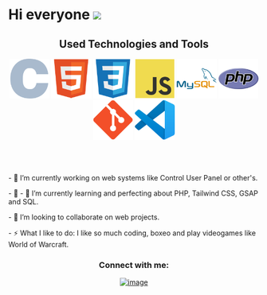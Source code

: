 <h1 align="left">Hi everyone <img src="https://media.giphy.com/media/hvRJCLFzcasrR4ia7z/giphy.gif" width="35"></h1>

<div align="center">
    <h2 align="center">Used Technologies and Tools</h2>
    <div align="center">
        <img src="https://github.com/devicons/devicon/blob/master/icons/c/c-original.svg" alt="C" width="80">
        <!--<img src="https://github.com/devicons/devicon/blob/master/icons/java/java-original.svg" alt="Java" width="80">-->
        <img src="https://github.com/devicons/devicon/blob/master/icons/html5/html5-original.svg" alt="HTML" width="80">
        <img src="https://github.com/devicons/devicon/blob/master/icons/css3/css3-original.svg" alt="CSS" width="80">
        <img src="https://github.com/devicons/devicon/blob/master/icons/javascript/javascript-original.svg" alt="JavaScript" width="80">
        <img src="https://github.com/devicons/devicon/blob/master/icons/mysql/mysql-original-wordmark.svg" alt="MySQL" width="80">
        <img src="https://github.com/devicons/devicon/blob/master/icons/php/php-original.svg" alt="PHP" width="80">
        <!--<img src="https://github.com/devicons/devicon/blob/master/icons/react/react-original.svg" alt="React" width="80">-->
        <!--<img src="https://github.com/devicons/devicon/blob/master/icons/python/python-original.svg" alt="Python" width="80">-->
        <img src="https://github.com/devicons/devicon/blob/master/icons/git/git-original.svg" alt="Git" width="80">
        <img src="https://github.com/devicons/devicon/blob/master/icons/vscode/vscode-original.svg" alt="VsCode" width="80">
        <!--<img src="https://github.com/devicons/devicon/blob/master/icons/azure/azure-original.svg" alt="Azure" width="80">-->
    </div>
<br>
<br>
<br>
<div align="left">
    <p>- 🔭 I’m currently working on web systems like Control User Panel or other's.</p>
    <p>- 🔭 - 🌱 I’m currently learning and perfecting about PHP, Tailwind CSS, GSAP and SQL.</p>
    <p>- 👯 I’m looking to collaborate on web projects.</p>
    <p>- ⚡ What I like to do: I like so much coding, boxeo and play videogames like World of Warcraft.</p>
</div>

<h3 align="center">Connect with me:</h3>
<div align="center">

[![image](https://img.shields.io/badge/LinkedIn-0077B5?style=for-the-badge&logo=linkedin&logoColor=white)](https://www.linkedin.com/in/lauro_brant-1/)
<!--[![image](https://img.shields.io/badge/Instagram-E4405F?style=for-the-badge&logo=instagram&logoColor=white)](https://www.instagram.com/brantlauro/)
[![image](https://img.shields.io/badge/Twitter-1DA1F2?style=for-the-badge&logo=twitter&logoColor=white)](https://twitter.com/brantlauro)
[![image](https://img.shields.io/badge/Gmail-D14836?style=for-the-badge&logo=gmail&logoColor=white)](mailto:produtor.brantlauro@gmail.com)-->
  
</div>
<!--
**DevKpi/DevKpi** is a ✨ _special_ ✨ repository because its `README.md` (this file) appears on your GitHub profile.

Here are some ideas to get you started:

- 🔭 I’m currently working on ...
- 🌱 I’m currently learning ...
- 👯 I’m looking to collaborate on ...
- 🤔 I’m looking for help with ...
- 💬 Ask me about ...
- 📫 How to reach me: ...
- 😄 Pronouns: ...
- ⚡ Fun fact: ...
-->
